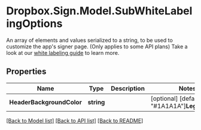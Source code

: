 # Dropbox.Sign.Model.SubWhiteLabelingOptions
An array of elements and values serialized to a string, to be used to customize the app's signer page. (Only applies to some API plans)  Take a look at our [white labeling guide](https://developers.hellosign.com/api/reference/premium-branding/) to learn more.

## Properties

Name | Type | Description | Notes
------------ | ------------- | ------------- | -------------
**HeaderBackgroundColor** | **string** |    | [optional] [default to "#1A1A1A"]**LegalVersion** | **string** |    | [optional] [default to LegalVersionEnum.Terms1]**LinkColor** | **string** |    | [optional] [default to "#00B3E6"]**PageBackgroundColor** | **string** |    | [optional] [default to "#F7F8F9"]**PrimaryButtonColor** | **string** |    | [optional] [default to "#00B3E6"]**PrimaryButtonColorHover** | **string** |    | [optional] [default to "#00B3E6"]**PrimaryButtonTextColor** | **string** |    | [optional] [default to "#FFFFFF"]**PrimaryButtonTextColorHover** | **string** |    | [optional] [default to "#FFFFFF"]**SecondaryButtonColor** | **string** |    | [optional] [default to "#FFFFFF"]**SecondaryButtonColorHover** | **string** |    | [optional] [default to "#FFFFFF"]**SecondaryButtonTextColor** | **string** |    | [optional] [default to "#00B3E6"]**SecondaryButtonTextColorHover** | **string** |    | [optional] [default to "#00B3E6"]**TextColor1** | **string** |    | [optional] [default to "#808080"]**TextColor2** | **string** |    | [optional] [default to "#FFFFFF"]**ResetToDefault** | **bool** |  Resets white labeling options to defaults. Only useful when updating an API App.  | [optional] 

[[Back to Model list]](../README.md#documentation-for-models) [[Back to API list]](../README.md#documentation-for-api-endpoints) [[Back to README]](../README.md)

